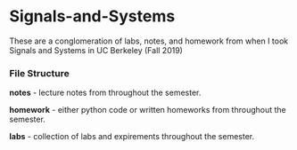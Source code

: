 # Signals-and-Systems

These are a conglomeration of labs, notes, and homework from when I took Signals and Systems in UC Berkeley (Fall 2019)

### File Structure

**notes** - lecture notes from throughout the semester.

**homework** - either python code or written homeworks from throughout the semester.

**labs** - collection of labs and expirements throughout the semester.
